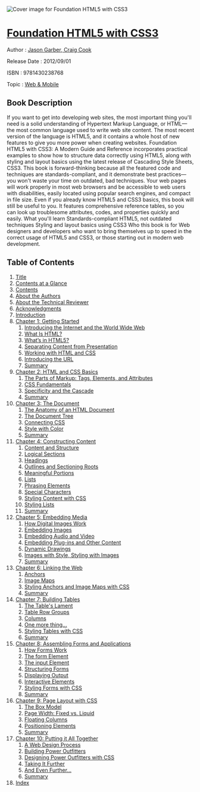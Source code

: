 ![Cover image for Foundation HTML5 with CSS3](https://imgdetail.ebookreading.net/cover/cover/web_mobile/EB9781430238768.jpg)

[Foundation HTML5 with CSS3](https://ebookreading.net/view/book/Foundation+HTML5+with+CSS3-EB9781430238768_1.html "Foundation HTML5 with CSS3")
====================================================================================================================

Author : [Jason Garber](https://ebookreading.net/search/author/Jason+Garber),[ Craig Cook](https://ebookreading.net/search/author/+Craig+Cook)

Release Date : 2012/09/01

ISBN : 9781430238768

Topic : [Web & Mobile](https://ebookreading.net/search/category/web-mobile)

Book Description
-----------------

If you want to get into developing web sites, the most important thing you'll need is a solid understanding of Hypertext Markup Language, or HTML—the most common language used to write web site content. The most recent version of the language is HTML5, and it contains a whole host of new features to give you more power when creating websites.
Foundation HTML5 with CSS3: A Modern Guide and Reference incorporates practical examples to show how to structure data correctly using HTML5, along with styling and layout basics using the latest release of Cascading Style Sheets, CSS3.
This book is forward-thinking because all the featured code and techniques are standards-compliant, and it demonstrate best practices—you won't waste your time on outdated, bad techniques. Your web pages will work properly in most web browsers and be accessible to web users with disabilities, easily located using popular search engines, and compact in file size.
Even if you already know HTML5 and CSS3 basics, this book will still be useful to you. It features comprehensive reference tables, so you can look up troublesome attributes, codes, and properties quickly and easily.
What you'll learn
Standards-compliant HTML5, not outdated techniques
Styling and layout basics using CSS3
Who this book is for
Web designers and developers who want to bring themselves up to speed in the correct usage of HTML5 and CSS3, or those starting out in modern web development.
              
Table of Contents
-----------------

1. [Title](https://ebookreading.net/view/book/Foundation+HTML5+with+CSS3-EB9781430238768_2.html)
1. [Contents at a Glance](https://ebookreading.net/view/book/Foundation+HTML5+with+CSS3-EB9781430238768_4.html)
1. [Contents](https://ebookreading.net/view/book/Foundation+HTML5+with+CSS3-EB9781430238768_5.html)
1. [About the Authors](https://ebookreading.net/view/book/Foundation+HTML5+with+CSS3-EB9781430238768_6.html)
1. [About the Technical Reviewer](https://ebookreading.net/view/book/Foundation+HTML5+with+CSS3-EB9781430238768_7.html)
1. [Acknowledgments](https://ebookreading.net/view/book/Foundation+HTML5+with+CSS3-EB9781430238768_8.html)
1. [Introduction](https://ebookreading.net/view/book/Foundation+HTML5+with+CSS3-EB9781430238768_9.html)
1. [Chapter 1: Getting Started](https://ebookreading.net/view/book/Foundation+HTML5+with+CSS3-EB9781430238768_10.html#ch1)
    1. [Introducing the Internet and the World Wide Web](https://ebookreading.net/view/book/Foundation+HTML5+with+CSS3-EB9781430238768_10.html#s0-0)
    1. [What Is HTML?](https://ebookreading.net/view/book/Foundation+HTML5+with+CSS3-EB9781430238768_10.html#s1-1)
    1. [What’s in HTML5?](https://ebookreading.net/view/book/Foundation+HTML5+with+CSS3-EB9781430238768_10.html#s3-3)
    1. [Separating Content from Presentation](https://ebookreading.net/view/book/Foundation+HTML5+with+CSS3-EB9781430238768_10.html#s4-4)
    1. [Working with HTML and CSS](https://ebookreading.net/view/book/Foundation+HTML5+with+CSS3-EB9781430238768_10.html#s6-6)
    1. [Introducing the URL](https://ebookreading.net/view/book/Foundation+HTML5+with+CSS3-EB9781430238768_10.html#s11-11)
    1. [Summary](https://ebookreading.net/view/book/Foundation+HTML5+with+CSS3-EB9781430238768_10.html#s14-14)
1. [Chapter 2: HTML and CSS Basics](https://ebookreading.net/view/book/Foundation+HTML5+with+CSS3-EB9781430238768_11.html#ch2)
    1. [The Parts of Markup: Tags, Elements, and Attributes](https://ebookreading.net/view/book/Foundation+HTML5+with+CSS3-EB9781430238768_11.html#s15-15)
    1. [CSS Fundamentals](https://ebookreading.net/view/book/Foundation+HTML5+with+CSS3-EB9781430238768_11.html#s22-22)
    1. [Specificity and the Cascade](https://ebookreading.net/view/book/Foundation+HTML5+with+CSS3-EB9781430238768_11.html#s28-28)
    1. [Summary](https://ebookreading.net/view/book/Foundation+HTML5+with+CSS3-EB9781430238768_11.html#s30-30)
1. [Chapter 3: The Document](https://ebookreading.net/view/book/Foundation+HTML5+with+CSS3-EB9781430238768_12.html#ch3)
    1. [The Anatomy of an HTML Document](https://ebookreading.net/view/book/Foundation+HTML5+with+CSS3-EB9781430238768_12.html#s31-31)
    1. [The Document Tree](https://ebookreading.net/view/book/Foundation+HTML5+with+CSS3-EB9781430238768_12.html#s42-42)
    1. [Connecting CSS](https://ebookreading.net/view/book/Foundation+HTML5+with+CSS3-EB9781430238768_12.html#s43-43)
    1. [Style with Color](https://ebookreading.net/view/book/Foundation+HTML5+with+CSS3-EB9781430238768_12.html#s48-48)
    1. [Summary](https://ebookreading.net/view/book/Foundation+HTML5+with+CSS3-EB9781430238768_12.html#s50-50)
1. [Chapter 4: Constructing Content](https://ebookreading.net/view/book/Foundation+HTML5+with+CSS3-EB9781430238768_13.html#ch4)
    1. [Content and Structure](https://ebookreading.net/view/book/Foundation+HTML5+with+CSS3-EB9781430238768_13.html#s51-51)
    1. [Logical Sections](https://ebookreading.net/view/book/Foundation+HTML5+with+CSS3-EB9781430238768_13.html#s52-52)
    1. [Headings](https://ebookreading.net/view/book/Foundation+HTML5+with+CSS3-EB9781430238768_13.html#s59-59)
    1. [Outlines and Sectioning Roots](https://ebookreading.net/view/book/Foundation+HTML5+with+CSS3-EB9781430238768_13.html#s62-62)
    1. [Meaningful Portions](https://ebookreading.net/view/book/Foundation+HTML5+with+CSS3-EB9781430238768_13.html#s63-63)
    1. [Lists](https://ebookreading.net/view/book/Foundation+HTML5+with+CSS3-EB9781430238768_13.html#s73-73)
    1. [Phrasing Elements](https://ebookreading.net/view/book/Foundation+HTML5+with+CSS3-EB9781430238768_13.html#s80-80)
    1. [Special Characters](https://ebookreading.net/view/book/Foundation+HTML5+with+CSS3-EB9781430238768_13.html#s97-97)
    1. [Styling Content with CSS](https://ebookreading.net/view/book/Foundation+HTML5+with+CSS3-EB9781430238768_13.html#s98-98)
    1. [Styling Lists](https://ebookreading.net/view/book/Foundation+HTML5+with+CSS3-EB9781430238768_13.html#s103-103)
    1. [Summary](https://ebookreading.net/view/book/Foundation+HTML5+with+CSS3-EB9781430238768_13.html#s106-106)
1. [Chapter 5: Embedding Media](https://ebookreading.net/view/book/Foundation+HTML5+with+CSS3-EB9781430238768_14.html#ch5)
    1. [How Digital Images Work](https://ebookreading.net/view/book/Foundation+HTML5+with+CSS3-EB9781430238768_14.html#s107-107)
    1. [Embedding Images](https://ebookreading.net/view/book/Foundation+HTML5+with+CSS3-EB9781430238768_14.html#s109-109)
    1. [Embedding Audio and Video](https://ebookreading.net/view/book/Foundation+HTML5+with+CSS3-EB9781430238768_14.html#s111-111)
    1. [Embedding Plug-ins and Other Content](https://ebookreading.net/view/book/Foundation+HTML5+with+CSS3-EB9781430238768_14.html#s117-117)
    1. [Dynamic Drawings](https://ebookreading.net/view/book/Foundation+HTML5+with+CSS3-EB9781430238768_14.html#s121-121)
    1. [Images with Style, Styling with Images](https://ebookreading.net/view/book/Foundation+HTML5+with+CSS3-EB9781430238768_14.html#s123-123)
    1. [Summary](https://ebookreading.net/view/book/Foundation+HTML5+with+CSS3-EB9781430238768_14.html#s128-128)
1. [Chapter 6: Linking the Web](https://ebookreading.net/view/book/Foundation+HTML5+with+CSS3-EB9781430238768_15.html#ch6)
    1. [Anchors](https://ebookreading.net/view/book/Foundation+HTML5+with+CSS3-EB9781430238768_15.html#s129-129)
    1. [Image Maps](https://ebookreading.net/view/book/Foundation+HTML5+with+CSS3-EB9781430238768_15.html#s132-132)
    1. [Styling Anchors and Image Maps with CSS](https://ebookreading.net/view/book/Foundation+HTML5+with+CSS3-EB9781430238768_15.html#s135-135)
    1. [Summary](https://ebookreading.net/view/book/Foundation+HTML5+with+CSS3-EB9781430238768_15.html#s139-139)
1. [Chapter 7: Building Tables](https://ebookreading.net/view/book/Foundation+HTML5+with+CSS3-EB9781430238768_16.html#ch7)
    1. [The Table&#39;s Lament](https://ebookreading.net/view/book/Foundation+HTML5+with+CSS3-EB9781430238768_16.html#s140-140)
    1. [Table Row Groups](https://ebookreading.net/view/book/Foundation+HTML5+with+CSS3-EB9781430238768_16.html#s145-145)
    1. [Columns](https://ebookreading.net/view/book/Foundation+HTML5+with+CSS3-EB9781430238768_16.html#s149-149)
    1. [One more thing...](https://ebookreading.net/view/book/Foundation+HTML5+with+CSS3-EB9781430238768_16.html#s152-152)
    1. [Styling Tables with CSS](https://ebookreading.net/view/book/Foundation+HTML5+with+CSS3-EB9781430238768_16.html#s154-154)
    1. [Summary](https://ebookreading.net/view/book/Foundation+HTML5+with+CSS3-EB9781430238768_16.html#s158-158)
1. [Chapter 8: Assembling Forms and Applications](https://ebookreading.net/view/book/Foundation+HTML5+with+CSS3-EB9781430238768_17.html#ch8)
    1. [How Forms Work](https://ebookreading.net/view/book/Foundation+HTML5+with+CSS3-EB9781430238768_17.html#s159-159)
    1. [The form Element](https://ebookreading.net/view/book/Foundation+HTML5+with+CSS3-EB9781430238768_17.html#s160-160)
    1. [The input Element](https://ebookreading.net/view/book/Foundation+HTML5+with+CSS3-EB9781430238768_17.html#s161-161)
    1. [Structuring Forms](https://ebookreading.net/view/book/Foundation+HTML5+with+CSS3-EB9781430238768_17.html#s172-172)
    1. [Displaying Output](https://ebookreading.net/view/book/Foundation+HTML5+with+CSS3-EB9781430238768_17.html#s176-176)
    1. [Interactive Elements](https://ebookreading.net/view/book/Foundation+HTML5+with+CSS3-EB9781430238768_17.html#s180-180)
    1. [Styling Forms with CSS](https://ebookreading.net/view/book/Foundation+HTML5+with+CSS3-EB9781430238768_17.html#s184-184)
    1. [Summary](https://ebookreading.net/view/book/Foundation+HTML5+with+CSS3-EB9781430238768_17.html#s188-188)
1. [Chapter 9: Page Layout with CSS](https://ebookreading.net/view/book/Foundation+HTML5+with+CSS3-EB9781430238768_18.html#ch9)
    1. [The Box Model](https://ebookreading.net/view/book/Foundation+HTML5+with+CSS3-EB9781430238768_18.html#s189-189)
    1. [Page Width: Fixed vs. Liquid](https://ebookreading.net/view/book/Foundation+HTML5+with+CSS3-EB9781430238768_18.html#s192-192)
    1. [Floating Columns](https://ebookreading.net/view/book/Foundation+HTML5+with+CSS3-EB9781430238768_18.html#s195-195)
    1. [Positioning Elements](https://ebookreading.net/view/book/Foundation+HTML5+with+CSS3-EB9781430238768_18.html#s197-197)
    1. [Summary](https://ebookreading.net/view/book/Foundation+HTML5+with+CSS3-EB9781430238768_18.html#s201-201)
1. [Chapter 10: Putting it All Together](https://ebookreading.net/view/book/Foundation+HTML5+with+CSS3-EB9781430238768_19.html#ch10)
    1. [A Web Design Process](https://ebookreading.net/view/book/Foundation+HTML5+with+CSS3-EB9781430238768_19.html#s202-202)
    1. [Building Power Outfitters](https://ebookreading.net/view/book/Foundation+HTML5+with+CSS3-EB9781430238768_19.html#s207-207)
    1. [Designing Power Outfitters with CSS](https://ebookreading.net/view/book/Foundation+HTML5+with+CSS3-EB9781430238768_19.html#s211-211)
    1. [Taking It Further](https://ebookreading.net/view/book/Foundation+HTML5+with+CSS3-EB9781430238768_19.html#s221-221)
    1. [And Even Further…](https://ebookreading.net/view/book/Foundation+HTML5+with+CSS3-EB9781430238768_19.html#s229-229)
    1. [Summary](https://ebookreading.net/view/book/Foundation+HTML5+with+CSS3-EB9781430238768_19.html#s230-230)
1. [Index](https://ebookreading.net/view/book/Foundation+HTML5+with+CSS3-EB9781430238768_20.html#index)
